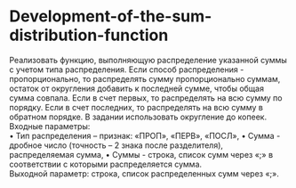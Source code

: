 # Development-of-the-sum-distribution-function
Реализовать функцию, выполняющую распределение указанной суммы с учетом типа распределения. 
Если способ распределения - пропорционально, то распределять сумму пропорционально суммам, 
остаток от округления добавить к последней сумме, чтобы общая сумма совпала. 
Если в счет первых, то распределять на всю сумму по порядку. Если в счет последних, 
то распределять на всю сумму в обратном порядке. В задании использовать округление до копеек. 
Входные параметры:  
• Тип распределения – признак: «ПРОП», «ПЕРВ», «ПОСЛ», 
• Сумма - дробное число (точность – 2 знака после разделителя), распределяемая сумма, 
• Суммы - строка, список сумм через «;» в соответствии с которыми распределяется сумма.  
Выходной параметр: строка, список распределенных сумм через «;».
